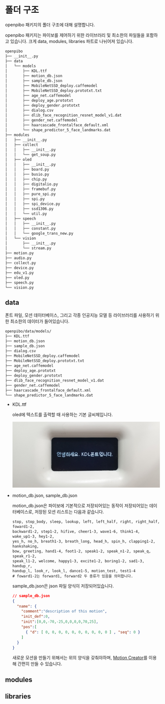 # 폴더 구조

openpibo 패키지의 폴더 구조에 대해 설명합니다.

openpibo 패키지는 파이보를 제어하기 위한 라이브러리 및 최소한의 파일들을 포함하고 있습니다.
크게 data, modules, libraries 파트로 나뉘어져 있습니다.

```
openpibo
├── __init__.py
├── data
│   └── models
│       ├── KDL.ttf
│       ├── motion_db.json
│       ├── sample_db.json
│       ├── MobileNetSSD_deploy.caffemodel
│       ├── MobileNetSSD_deploy.prototxt.txt
│       ├── age_net.caffemodel
│       ├── deploy_age.prototxt
│       ├── deploy_gender.prototxt
│       ├── dialog.csv
│       ├── dlib_face_recognition_resnet_model_v1.dat
│       ├── gender_net.caffemodel
│       ├── haarcascade_frontalface_default.xml
│       └── shape_predictor_5_face_landmarks.dat
├── modules
│   ├── __init__.py
│   ├── collect
│   │   ├── __init__.py
│   │   └── get_soup.py
│   ├── oled
│   │   ├── __init__.py
│   │   ├── board.py
│   │   ├── busio.py
│   │   ├── chip.py
│   │   ├── digitalio.py
│   │   ├── framebuf.py
│   │   ├── pure_spi.py
│   │   ├── spi.py
│   │   ├── spi_device.py
│   │   ├── ssd1306.py
│   │   └── util.py
│   ├── speech
│   │   ├── __init__.py
│   │   ├── constant.py
│   │   └── google_trans_new.py
│   └── vision
│       ├── __init__.py
│       └── stream.py
├── motion.py
├── audio.py
├── collect.py
├── device.py
├── edu_v1.py
├── oled.py
├── speech.py
└── vision.py
```

## data
  폰트 파일, 모션 데이터베이스, 그리고 각종 인공지능 모델 등 라이브러리를 사용하기 위한 최소한의 데이터가 들어있습니다.

  ```
  openpibo/data/models/
  ├── KDL.ttf
  ├── motion_db.json
  ├── sample_db.json
  ├── dialog.csv
  ├── MobileNetSSD_deploy.caffemodel
  ├── MobileNetSSD_deploy.prototxt.txt
  ├── age_net.caffemodel
  ├── deploy_age.prototxt
  ├── deploy_gender.prototxt
  ├── dlib_face_recognition_resnet_model_v1.dat
  ├── gender_net.caffemodel
  ├── haarcascade_frontalface_default.xml
  └── shape_predictor_5_face_landmarks.dat
  ```

  - KDL.ttf
  
    oled에 텍스트를 출력할 때 사용하는 기본 글씨체입니다.

    ![](images/kdl.jpg)

  - motion_db.json, sample_db.json

    motion_db.json은 파이보에 기본적으로 저장되어있는 동작이 저장되어있는 데이터베이스로, 저장된 모션 리스트는 다음과 같습니다.

    ```
    stop, stop_body, sleep, lookup, left, left_half, right, right_half, foward1-2,
    backward1-2, step1-2, hifive, cheer1-3, wave1-6, think1-4, wake_up1-3, hey1-2,
    yes_h, no_h, breath1-3, breath_long, head_h, spin_h, clapping1-2, hankshaking,
    bow, greeting, hand1-4, foot1-2, speak1-2, speak_n1-2, speak_q, speak_r1-2, 
    speak_l1-2, welcome, happy1-3, excite1-2, boring1-2, sad1-3, handup_r, 
    handup_l, look_r, look_l, dance1-5, motion_test, test1-4
    # foward1-2는 forward1, forward2 두 종류가 있음을 의미합니다.
    ```

    sample_db.json은 json 파일 양식이 저장되어있습니다.

    ```json
    // sample_db.json
    {
      "name": {
        "comment":"description of this motion",
        "init_def":0,
        "init":[0,0,-70,-25,0,0,0,0,70,25],
        "pos":[
          { "d": [ 0, 0, 0, 0, 0, 0, 0, 0, 0, 0 ] , "seq": 0 }
        ]
      }
    }
    ```

    새로운 모션을 만들기 위해서는 위의 양식을 갖춰야하며, [Motion Creator](https://themakerrobot.github.io/x-openpibo/build/html/tools/motion_creator.html)를 이용해 간편히 만들 수 있습니다.


## modules

## libraries